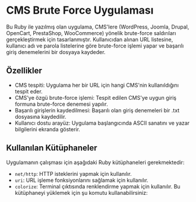 # CMS Brute Force Uygulaması
Bu Ruby ile yazılmış olan uygulama, CMS'lere (WordPress, Joomla, Drupal, OpenCart, PrestaShop, WooCommerce) yönelik brute-force saldırıları gerçekleştirmek için tasarlanmıştır. Kullanıcıdan alınan URL listesine, kullanıcı adı ve parola listelerine göre brute-force işlemi yapar ve başarılı giriş denemelerini bir dosyaya kaydeder.

## Özellikler

- CMS tespiti: Uygulama her bir URL için hangi CMS'nin kullanıldığını tespit eder.
- CMS'ye özgü brute-force işlemi: Tespit edilen CMS'ye uygun giriş formuna brute-force denemesi yapılır.
- Başarılı girişlerin kaydedilmesi: Başarılı olan giriş denemeleri bir .txt dosyasına kaydedilir.
- Kullanıcı dostu arayüz: Uygulama başlangıcında ASCII sanatını ve yazar bilgilerini ekranda gösterir.

## Kullanılan Kütüphaneler

Uygulamanın çalışması için aşağıdaki Ruby kütüphaneleri gerekmektedir:

- `net/http`: HTTP isteklerini yapmak için kullanılır.
- `uri`: URL işleme fonksiyonlarını sağlamak için kullanılır.
- `colorize`: Terminal çıktısında renklendirme yapmak için kullanılır. Bu kütüphaneyi yüklemek için şu komutu kullanabilirsiniz:
